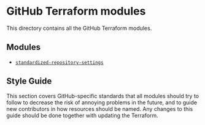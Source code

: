 # GitHub Terraform modules

This directory contains all the GitHub Terraform modules.

## Modules

- [`standardized-repository-settings`](standardized-repository-settings/README.md)

## Style Guide

This section covers GitHub-specific standards that all modules should try to follow to decrease the risk of annoying problems in the future, and to guide
new contributors in how resources should be named. Any changes to this guide should be done together with updating the Terraform.
